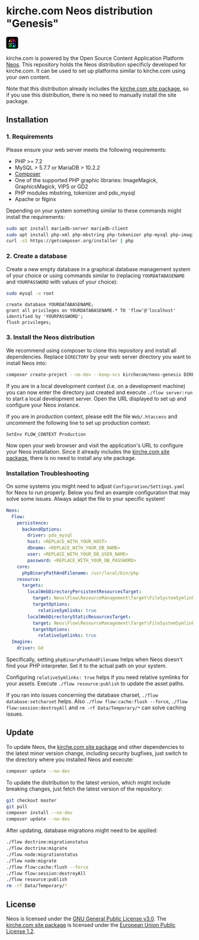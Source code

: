 # kirche.com Neos distribution "Genesis"

[![kirche.com Logo](https://github.com/kirchecom/site-genesis/blob/master/Resources/Public/Icons/favicon-32x32.png)](https://kirche.com)

kirche.com is powered by the Open Source Content Application Platform [Neos](https://www.neos.io).
This repository holds the Neos distribution specificly developed for kirche.com.
It can be used to set up platforms similar to kirche.com using your own content.

Note that this distribution already includes the [kirche.com site package](https://github.com/kirchecom/site-genesis),
so if you use this distribution, there is no need to manually install the site package.

## Installation

### 1. Requirements

Please ensure your web server meets the following requirements:

* PHP >= 7.2
* MySQL > 5.7.7 or MariaDB > 10.2.2
* [Composer](https://getcomposer.org/)
* One of the supported PHP graphic libraries: ImageMagick, GraphicsMagick, VIPS or GD2
* PHP modules mbstring, tokenizer and pdo_mysql
* Apache or Nginx

Depending on your system something similar to these commands might install the requirements:
```bash
sudo apt install mariadb-server mariadb-client
sudo apt install php-xml php-mbstring php-tokenizer php-mysql php-imagick
curl -sS https://getcomposer.org/installer | php
```

### 2. Create a database

Create a new empty database in a graphical database management system of your choice or using commands similar to
(replacing `YOURDATABASENAME` and `YOURPASSWORD` with values of your choice):

```bash
sudo mysql -u root
```
```mysql
create database YOURDATABASENAME;
grant all privileges on YOURDATABASENAME.* TO 'flow'@'localhost' identified by 'YOURPASSWORD';
flush privileges;
```

### 3. Install the Neos distribution

We recommend using composer to clone this repository and install all dependencies.
Replace `DIRECTORY` by your web server directory you want to install Neos into:

```bash
composer create-project --no-dev --keep-vcs kirchecom/neos-genesis DIRECTORY
```

If you are in a local development context (i.e. on a development machine) you can now enter the directory just created and
execute `./flow server:run` to start a local development server. Open the URL displayed to set up and configure your
Neos instance.

If you are in production context, please edit the file `Web/.htaccess` and uncomment the following line to set up
production context:

```
SetEnv FLOW_CONTEXT Production
```

Now open your web browser and visit the application's URL to configure your Neos installation.
Since it already includes the [kirche.com site package](https://github.com/kirchecom/site-genesis),
there is no need to install any site package.

### Installation Troubleshooting

On some systems you might need to adjust `Configuration/Settings.yaml` for Neos to run properly.
Below you find an example configuration that may solve some issues. Always adapt the file to your specific system!

```yaml
Neos:
  Flow:
    persistence:
      backendOptions:
        driver: pdo_mysql
        host: <REPLACE_WITH_YOUR_HOST>
        dbname: <REPLACE_WITH_YOUR_DB_NAME>
        user: <REPLACE_WITH_YOUR_DB_USER_NAME>
        password: <REPLACE_WITH_YOUR_DB_PASSWORD>
    core:
      phpBinaryPathAndFilename: /usr/local/bin/php
    resource:
      targets:
        localWebDirectoryPersistentResourcesTarget:
          target: Neos\Flow\ResourceManagement\Target\FileSystemSymlinkTarget
          targetOptions:
            relativeSymlinks: true
        localWebDirectoryStaticResourcesTarget:
          target: Neos\Flow\ResourceManagement\Target\FileSystemSymlinkTarget
          targetOptions:
            relativeSymlinks: true
  Imagine:
    driver: Gd
```

Specifically, setting `phpBinaryPathAndFilename` helps when Neos doesn't find your PHP interpreter.
Set it to the actual path on your system.

Configuring `relativeSymlinks: true` helps if you need relative symlinks for your assets.
Execute `./flow resource:publish` to update the asset paths.

If you ran into issues concerning the database charset, `./flow database:setcharset` helps.
Also `./flow flow:cache:flush --force`, `./flow flow:session:destroyAll` and `rm -rf Data/Temporary/*` can solve caching issues.

## Update

To update Neos, the [kirche.com site package](https://github.com/kirchecom/site-genesis) and other dependencies to
the latest minor version change, including security bugfixes, just switch to the directory where you installed Neos
and execute:

```bash
composer update --no-dev
```

To update the distribution to the latest version, which might include breaking changes, just fetch the latest
version of the repository:

```bash
git checkout master
git pull
composer install --no-dev
composer update --no-dev
```

After updating, database migrations might need to be applied:

```bash
./flow doctrine:migrationstatus
./flow doctrine:migrate
./flow node:migrationstatus
./flow node:migrate
./flow flow:cache:flush --force
./flow flow:session:destroyAll
./flow resource:publish
rm -rf Data/Temporary/*
```

## License

Neos is licensed under the
[GNU General Public License v3.0](https://github.com/neos/neos-development-collection/blob/master/LICENSE).
The [kirche.com site package](https://github.com/kirchecom/site-genesis) is licensed under the
[European Union Public License 1.2](https://github.com/kirchecom/site-genesis/blob/master/LICENSE.txt).
